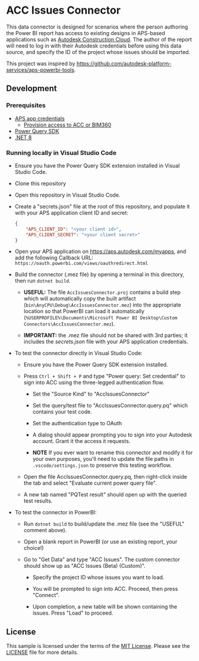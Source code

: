 # ACC Issues Connector

This data connector is designed for scenarios where the person authoring the Power BI report has access to existing designs in APS-based applications such as [Autodesk Construction Cloud](https://construction.autodesk.com). The author of the report will need to log in with their Autodesk credentials before using this data source, and specify the ID of the project whose issues should be imported.

This project was inspired by https://github.com/autodesk-platform-services/aps-powerbi-tools.

## Development

### Prerequisites

- [APS app credentials](https://forge.autodesk.com/en/docs/oauth/v2/tutorials/create-app)
  - [Provision access to ACC or BIM360](https://tutorials.autodesk.io/#provision-access-in-other-products)
- [Power Query SDK](https://learn.microsoft.com/en-us/power-query/install-sdk)
- [.NET 8](https://dotnet.microsoft.com/en-us/download/dotnet/8.0)

### Running locally in Visual Studio Code

- Ensure you have the Power Query SDK extension installed in Visual Studio Code.

- Clone this repository

- Open this repository in Visual Studio Code.

- Create a "secrets.json" file at the root of this repository, and populate it with your APS application client ID and secret:

  ```json
  {
      "APS_CLIENT_ID": "<your client id>",
      "APS_CLIENT_SECRET": "<your client secret>"
  }
  ```

- Open your APS application on https://aps.autodesk.com/myapps, and add the following Callback URL: `https://oauth.powerbi.com/views/oauthredirect.html`

- Build the connector (.mez file) by opening a terminal in this directory, then run `dotnet build`.

  - **USEFUL:** The file `AccIssuesConnector.proj` contains a build step which will automatically copy the built artifact (`bin\AnyCPU\Debug\AccIssuesConnector.mez`) into the appropriate location so that PowerBI can load it automatically (`%USERPROFILE%\Documents\Microsoft Power BI Desktop\Custom Connectors\AccIssuesConnector.mez`).

  - **IMPORTANT:** the .mez file should not be shared with 3rd parties; it includes the _secrets.json_ file with your APS application credentials.

- To test the connector directly in Visual Studio Code:

  - Ensure you have the Power Query SDK extension installed.

  - Press `Ctrl + Shift + P` and type "Power query: Set credential" to sign into ACC using the three-legged authentication flow.

    - Set the "Source Kind" to "AccIssuesConnector"

    - Set the query/test file to "AccIssuesConnector.query.pq" which contains your test code.

    - Set the authentication type to OAuth

    - A dialog should appear prompting you to sign into your Autodesk account. Grant it the access it requests.

    - **NOTE** If you ever want to rename this connector and modify it for your own purposes, you'll need to update the file paths in `.vscode/settings.json` to preserve this testing workflow.

  - Open the file AccIssuesConnector.query.pq, then right-click inside the tab and select "Evaluate current power query file".

  - A new tab named "PQTest result" should open up with the queried test results.

- To test the connector in PowerBI:

  - Run `dotnet build` to build/update the .mez file (see the "USEFUL" comment above).

  - Open a blank report in PowerBI (or use an existing report, your choice!)

  - Go to "Get Data" and type "ACC Issues". The custom connector should show up as "ACC Issues (Beta) (Custom)".

    - Specify the project ID whose issues you want to load.

    - You will be prompted to sign into ACC. Proceed, then press "Connect".

    - Upon completion, a new table will be shown containing the issues. Press "Load" to proceed.

## License

This sample is licensed under the terms of the [MIT License](http://opensource.org/licenses/MIT). Please see the [LICENSE](LICENSE) file for more details.
